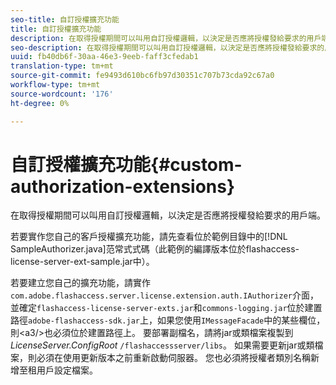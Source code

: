 ```yaml
---
seo-title: 自訂授權擴充功能
title: 自訂授權擴充功能
description: 在取得授權期間可以叫用自訂授權邏輯，以決定是否應將授權發給要求的用戶端。
seo-description: 在取得授權期間可以叫用自訂授權邏輯，以決定是否應將授權發給要求的用戶端。
uuid: fb40db6f-30aa-46e3-9eeb-faff3cfedab1
translation-type: tm+mt
source-git-commit: fe9493d610bc6fb97d30351c707b73cda92c67a0
workflow-type: tm+mt
source-wordcount: '176'
ht-degree: 0%

---
```



# 自訂授權擴充功能{#custom-authorization-extensions}

在取得授權期間可以叫用自訂授權邏輯，以決定是否應將授權發給要求的用戶端。

若要實作您自己的客戶授權擴充功能，請先查看位於範例目錄中的[!DNL SampleAuthorizer.java]范常式式碼（此範例的編譯版本位於flashaccess-license-server-ext-sample.jar中）。

若要建立您自己的擴充功能，請實作`com.adobe.flashaccess.server.license.extension.auth.IAuthorizer`介面，並確定`flashaccess-license-server-exts.jar`和`commons-logging.jar`位於建置路徑`adobe-flashaccess-sdk.jar`上，如果您使用`IMessageFacade`中的某些欄位，則&lt;a3/>也必須位於建置路徑上。 要部署副檔名，請將jar或類檔案複製到&#x200B;*LicenseServer.ConfigRoot* `/flashaccessserver/libs`。 如果需要更新jar或類檔案，則必須在使用更新版本之前重新啟動伺服器。 您也必須將授權者類別名稱新增至租用戶設定檔案。
